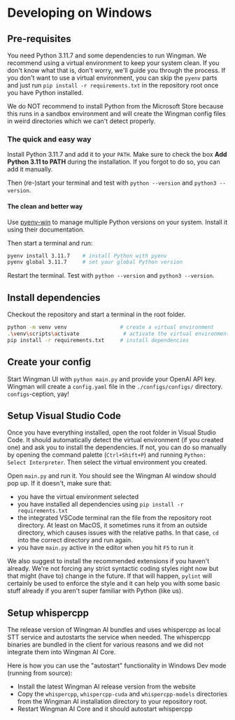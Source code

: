 # Developing on Windows

## Pre-requisites

You need Python 3.11.7 and some dependencies to run Wingman. We recommend using a virtual environment to keep your system clean. If you don't know what that is, don't worry, we'll guide you through the process. If you don't want to use a virtual environment, you can skip the `pyenv` parts and just run `pip install -r requirements.txt` in the repository root once you have Python installed.

We do NOT recommend to install Python from the Microsoft Store because this runs in a sandbox environment and will create the Wingman config files in weird directories which we can't detect properly.

### The quick and easy way

Install Python 3.11.7 and add it to your `PATH`. Make sure to check the box **Add Python 3.11 to PATH** during the installation. If you forgot to do so, you can add it manually.

Then (re-)start your terminal and test with `python --version` and `python3 --version`.

#### The clean and better way

Use [pyenv-win](https://github.com/pyenv-win/pyenv-win) to manage multiple Python versions on your system. Install it using their documentation.

Then start a terminal and run:

```bash
pyenv install 3.11.7    # install Python with pyenv
pyenv global 3.11.7     # set your global Python version
```

Restart the terminal. Test with `python --version` and `python3 --version`.

## Install dependencies

Checkout the repository and start a terminal in the root folder.

```bash
python -m venv venv                 # create a virtual environment
.\venv\scripts\activate              # activate the virtual environment
pip install -r requirements.txt     # install dependencies
```

## Create your config

Start Wingman UI with `python main.py` and provide your OpenAI API key. Wingman will create a `config.yaml` file in the `./configs/configs/` directory. `configs`-ception, yay!

## Setup Visual Studio Code

Once you have everything installed, open the root folder in Visual Studio Code. It should automatically detect the virtual environment (if you created one) and ask you to install the dependencies. If not, you can do so manually by opening the command palette (`Ctrl+Shift+P`) and running `Python: Select Interpreter`. Then select the virtual environment you created.

Open `main.py` and run it. You should see the Wingman AI window should pop up. If it doesn't, make sure that:

- you have the virtual environment selected
- you have installed all dependencies using `pip install -r requirements.txt`
- the integrated VSCode terminal ran the file from the repository root directory. At least on MacOS, it sometimes runs it from an outside directory, which causes issues with the relative paths. In that case, `cd` into the correct directory and run again.
- you have `main.py` active in the editor when you hit `F5` to run it

We also suggest to install the recommended extensions if you haven't already. We're not forcing any strict syntactic coding styles right now but that might (have to) change in the future. If that will happen, `pylint` will certainly be used to enforce the style and it can help you with some basic stuff already if you aren't super familiar with Python (like us).

## Setup whispercpp

The release version of Wingman AI bundles and uses whispercpp as local STT service and autostarts the service when needed.
The whispercpp binaries are bundled in the client for various reasons and we did not integrate them into Wingman AI Core.

Here is how you can use the "autostart" functionality in Windows Dev mode (running from source):

- Install the latest Wingman AI release version from the website
- Copy the `whispercpp`, `whispercpp-cuda` and `whispercpp-models` directories from the Wingman AI installation directory to your repository root.
- Restart Wingman AI Core and it should autostart whispercpp
